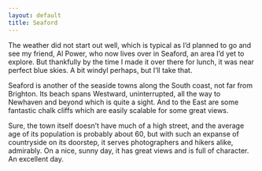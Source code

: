 ```yaml
---
layout: default
title: Seaford
---
```


The weather did not start out well, which is typical as I’d planned to go and see my friend, Al Power, who now lives over in Seaford, an area I’d yet to explore. But thankfully by the time I made it over there for lunch, it was near perfect blue skies. A bit windyl perhaps, but I’ll take that.

Seaford is another of the seaside towns along the South coast, not far from Brighton. Its beach spans Westward, uninterrupted, all the way to Newhaven and beyond which is quite a sight. And to the East are some fantastic chalk cliffs which are easily scalable for some great views.

Sure, the town itself doesn’t have much of a high street, and the average age of its population is probably about 60, but with such an expanse of countryside on its doorstep, it serves photographers and hikers alike, admirably. On a nice, sunny day, it has great views and is full of character. An excellent day.